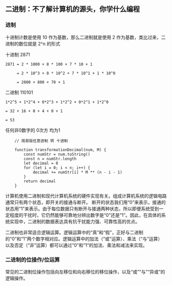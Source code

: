## 二进制：不了解计算机的源头，你学什么编程

### 进制
十进制计数是使用 10 作为基数，那么二进制就是使用 2 作为基数，类比过来，二进制的数位就是 2^n 的形式

十进制 2871

    2871 = 2 * 1000 + 8 * 100 + 7 * 10 + 1

         = 2 * 10^3 + 8 * 10^2 + 7 * 10^1 + 1 * 10^0
     
         = 2000 + 800 + 70 + 1

二进制 110101

    1*2^5 + 1*2^4 + 0*2^3 + 1*2^2 + 0*2^1 + 1*2^0
    
    = 32 + 16 + 0 + 4 + 0 + 1
    
    = 53

任何非0数字的 0次方 均为1

        // 简易版任意进制 转 十进制

        function transformationDecimal(num, M) {
            const numStr = num.toString()
            const n = numStr.length
            let decimal = 0
            for (let i = 0; i < n; i++) {
                decimal += numStr[i] * M ** (n - i - 1)
            }
            return decimal
        }

计算机使用二进制和现代计算机系统的硬件实现有关。组成计算机系统的逻辑电路通常只有两个状态，即开关的接通与断开。
断开的状态我们用“0”来表示，接通的状态用“1”来表示。由于每位数据只有断开与接通两种状态，所以即便系统受到一定程度的干扰时，它仍然能够可靠地分辨出数字是“0”还是“1”。因此，在具体的系统实现中，二进制的数据表达具有抗干扰能力强、可靠性高的优点。

二进制也非常适合逻辑运算。逻辑运算中的“真”和“假”，正好与二进制的“0”和“1”两个数字相对应。逻辑运算中的加法（“或”运算）、乘法（“与”运算）以及否定（“非”运算）都可以通过“0”和“1”的加法、乘法和减法来实现。

### 二进制的位操作/位运算

常见的二进制位操作包括向左移位和向右移位的移位操作，以及“或”“与”“异或”的逻辑操作。